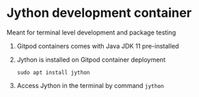 # Jython development container

Meant for terminal level development and package testing

1. Gitpod containers comes with Java JDK 11 pre-installed
2. Jython is installed on Gitpod container deployment

    `sudo apt install jython`
3. Access Jython in the terminal by command `jython`


